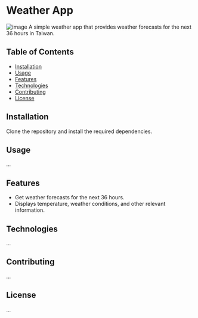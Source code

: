 # Weather App
![image](https://github.com/tiffany831101/weather-app/assets/39373272/23f5a8a0-1e50-4f33-a284-0b84ef287d2f)
A simple weather app that provides weather forecasts for the next 36 hours in Taiwan.

## Table of Contents
- [Installation](#installation)
- [Usage](#usage)
- [Features](#features)
- [Technologies](#technologies)
- [Contributing](#contributing)
- [License](#license)
## Installation
Clone the repository and install the required dependencies.
## Usage

...

## Features
- Get weather forecasts for the next 36 hours.
- Displays temperature, weather conditions, and other relevant information.

## Technologies

...

## Contributing

...

## License

...
